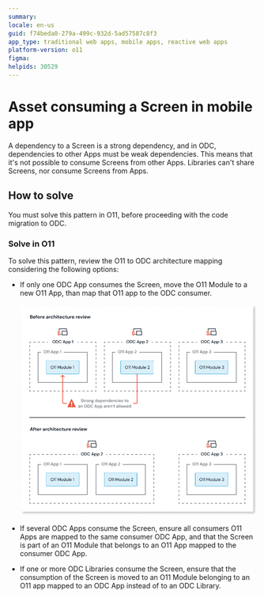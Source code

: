 ```yaml
---
summary: 
locale: en-us
guid: f74beda0-279a-499c-932d-5ad57587c8f3
app_type: traditional web apps, mobile apps, reactive web apps
platform-version: o11
figma:
helpids: 30529
---
```

# Asset consuming a Screen in mobile app

A dependency to a Screen is a strong dependency, and in ODC, dependencies to other Apps must be weak dependencies.
This means that it's not possible to consume Screens from other Apps.
Libraries can't share Screens, nor consume Screens from Apps.

## How to solve

You must solve this pattern in O11, before proceeding with the code migration to ODC.

### Solve in O11

To solve this pattern, review the O11 to ODC architecture mapping considering the following options:

* If only one ODC App consumes the Screen, move the O11 Module to a new O11 App, than map that O11 app to the ODC consumer.

    ![Diagram showing the architecture review process. Before: O11 Module 1 in O11 App 1 has a strong dependency on ODC App 1. After: O11 Module 1 is consolidated within O11 App 1, eliminating the strong dependency.](images/review-arch-consolidate-diag.png "Architecture Review Before and After")

* If several ODC Apps consume the Screen, ensure all consumers O11 Apps are mapped to the same consumer ODC App, and that the Screen is part of an O11 Module that belongs to an O11 App mapped to the consumer ODC App.

* If one or more ODC Libraries consume the Screen, ensure that the consumption of the Screen is moved to an O11 Module belonging to an O11 app mapped to an ODC App instead of to an ODC Library.
